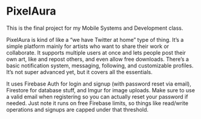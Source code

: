 # PixelAura

This is the final project for my Mobile Systems and Development class.

PixelAura is kind of like a “we have Twitter at home” type of thing. It’s a simple platform mainly for artists who want to share their work or collaborate. It supports multiple users at once and lets people post their own art, like and repost others, and even allow free downloads. There’s a basic notification system, messaging, following, and customizable profiles. It’s not super advanced yet, but it covers all the essentials.

It uses Firebase Auth for login and signup (with password reset via email), Firestore for database stuff, and Imgur for image uploads. Make sure to use a valid email when registering so you can actually reset your password if needed. Just note it runs on free Firebase limits, so things like read/write operations and signups are capped under that threshold.
